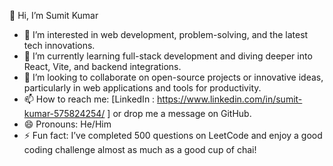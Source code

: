 👋 Hi, I’m Sumit Kumar 

- 👀 I’m interested in web development, problem-solving, and the latest tech innovations.
- 🌱 I’m currently learning full-stack development and diving deeper into React, Vite, and backend integrations.
- 💞️ I’m looking to collaborate on open-source projects or innovative ideas, particularly in web applications and tools for productivity.
- 📫 How to reach me: [LinkedIn : https://www.linkedin.com/in/sumit-kumar-575824254/ ] or drop me a message on GitHub.
- 😄 Pronouns: He/Him
- ⚡ Fun fact: I’ve completed 500 questions on LeetCode and enjoy a good coding challenge almost as much as a good cup of chai!

<!---
SumitInSync/SumitInSync is a ✨ special ✨ repository because its `README.md` (this file) appears on your GitHub profile.
You can click the Preview link to take a look at your changes.
--->
